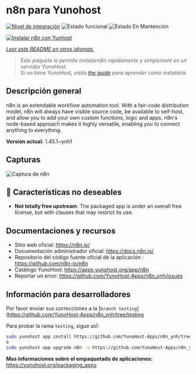 <!--
Este archivo README esta generado automaticamente<https://github.com/YunoHost/apps/tree/master/tools/readme_generator>
No se debe editar a mano.
-->

# n8n para Yunohost

[![Nivel de integración](https://dash.yunohost.org/integration/n8n.svg)](https://dash.yunohost.org/appci/app/n8n) ![Estado funcional](https://ci-apps.yunohost.org/ci/badges/n8n.status.svg) ![Estado En Mantención](https://ci-apps.yunohost.org/ci/badges/n8n.maintain.svg)

[![Instalar n8n con Yunhost](https://install-app.yunohost.org/install-with-yunohost.svg)](https://install-app.yunohost.org/?app=n8n)

*[Leer este README en otros idiomas.](./ALL_README.md)*

> *Este paquete le permite instalarn8n rapidamente y simplement en un servidor YunoHost.*  
> *Si no tiene YunoHost, visita [the guide](https://yunohost.org/install) para aprender como instalarla.*

## Descripción general

n8n is an extendable workflow automation tool. With a fair-code distribution model, n8n will always have visible source code, be available to self-host, and allow you to add your own custom functions, logic and apps. n8n's node-based approach makes it highly versatile, enabling you to connect anything to everything.

**Versión actual:** 1.45.1~ynh1

## Capturas

![Captura de n8n](./doc/screenshots/n8n-screenshot.png)

## :red_circle: Características no deseables

- **Not totally free upstream**: The packaged app is under an overall free license, but with clauses that may restrict its use.

## Documentaciones y recursos

- Sitio web oficial: <https://n8n.io/>
- Documentación administrador oficial: <https://docs.n8n.io/>
- Repositorio del código fuente oficial de la aplicación : <https://github.com/n8n-io/n8n>
- Catálogo YunoHost: <https://apps.yunohost.org/app/n8n>
- Reportar un error: <https://github.com/YunoHost-Apps/n8n_ynh/issues>

## Información para desarrolladores

Por favor enviar sus correcciones a la [`branch testing`](https://github.com/YunoHost-Apps/n8n_ynh/tree/testing

Para probar la rama `testing`, sigue asÍ:

```bash
sudo yunohost app install https://github.com/YunoHost-Apps/n8n_ynh/tree/testing --debug
o
sudo yunohost app upgrade n8n -u https://github.com/YunoHost-Apps/n8n_ynh/tree/testing --debug
```

**Mas informaciones sobre el empaquetado de aplicaciones:** <https://yunohost.org/packaging_apps>
